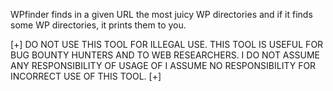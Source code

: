 WPfinder finds in a given URL the most juicy WP directories and if it finds some WP directories, it prints them to you.

[+] DO NOT USE THIS TOOL FOR ILLEGAL USE. THIS TOOL IS USEFUL FOR BUG BOUNTY HUNTERS AND TO WEB RESEARCHERS. I DO NOT ASSUME ANY RESPONSIBILITY OF USAGE OF I ASSUME NO RESPONSIBILITY FOR INCORRECT USE OF THIS TOOL. [+]
